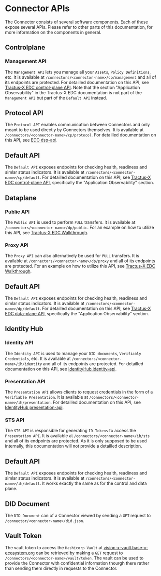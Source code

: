 # Connector APIs

The Connector consists of several software components. Each of these expose several APIs. Please refer to other parts of this documentation, for more information on the components in general.

## Controlplane

### Management API

The `Management API` lets you manage all your `Assets`, `Policy Definitions`, etc. It is available at `/connectors/<connector-name>/cp/management` and all of its endpoints are protected. For detailled documentation on this API, see [Tractus-X EDC control-plane API](https://eclipse-tractusx.github.io/tractusx-edc/openapi/control-plane-api/). Note that the section "Application Observability" in the Tractus-X EDC documentation is not part of the `Management API` but part of the `Default API` instead.


## Protocol API

The `Protocol API` enables communication between Connectors and only meant to be used directly by Connectors themselves. It is available at `/connectors/<connector-name>/cp/protocol`. For detailled documentation on this API, see [EDC dsp-api](https://eclipse-edc.github.io/Connector/openapi/dsp-api/).

## Default API

The `Default API` exposes endpoints for checking health, readiness and simlar status indicators. It is available at `/connectors/<connector-name>/cp/default`. For detailled documentation on this API, see [Tractus-X EDC control-plane API](https://eclipse-tractusx.github.io/tractusx-edc/openapi/control-plane-api/), specifically the "Application Observability" section.

## Dataplane

### Public API

The `Public API` is used to perform `PULL` transfers. It is available at `/connectors/<connector-name>/dp/public`. For an example on how to utilize this API, see [Tractus-X EDC Walkthrough](https://github.com/eclipse-tractusx/tractusx-edc/blob/0.9.0/docs/usage/management-api-walkthrough/07_edrs.md).

### Proxy API

The `Proxy API` can also alternatively be used for `PULL` transfers. It is available at `/connectors/<connector-name>/dp/proxy` and all of its endpoints are protected. For an example on how to utilize this API, see [Tractus-X EDC Walkthrough](https://github.com/eclipse-tractusx/tractusx-edc/blob/0.9.0/docs/usage/management-api-walkthrough/07_edrs.md).

## Default API

The `Default API` exposes endpoints for checking health, readiness and simlar status indicators. It is available at `/connectors/<connector-name>/dp/default`. For detailled documentation on this API, see [Tractus-X EDC data-plane API](https://eclipse-tractusx.github.io/tractusx-edc/openapi/data-plane-api/), specifically the "Application Observability" section.

## Identity Hub

### Identity API

The `Identity API` is used to manage your `DID documents`, `Verifiably Credentials`, etc. It is available at `/connectors/<connector-name>/ih/identity` and all of its endpoints are protected. For detailled documentation on this API, see [IdentityHub identity-api](https://eclipse-edc.github.io/IdentityHub/openapi/identity-api/).

### Presentation API

The `Presentation API` allows clients to request credentials in the form of a `Verifiable Presentation`. It is available at `/connectors/<connector-name>/ih/presentation`. For detailled documentation on this API, see [IdentityHub presentation-api](https://eclipse-edc.github.io/IdentityHub/openapi/presentation-api/).

### STS API

The `STS API` is responsible for generating `ID-Tokens` to access the `Presentation API`. It is available at `/connectors/<connector-name>/ih/sts` and all of its endpoints are protected. As it is only supposed to be used internally, this documentation will not provide a detailled description.

## Default API

The `Default API` exposes endpoints for checking health, readiness and simlar status indicators. It is available at `/connectors/<connector-name>/ih/default`. It works exactly the same as for the control and data plane.

## DID Document

The `DID Document` can of a Connector viewed by sending a `GET` request to `/connector/<connector-name>/did.json`.

## Vault Token

The vault token to access the `Hashicorp Vault` at [vision-x-vault.base-x-ecosystem.org](https://vision-x-vault.base-x-ecosystem.org) can be retrieved by making a `GET` request to `/connectors/<connector-name>/vault/token`. The vault can be used to provide the Connector with confidential information thourgh there rather than sending them directly in requests to the Connector.
